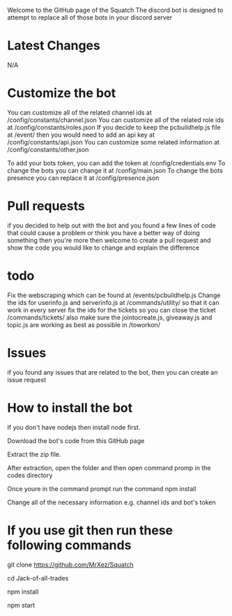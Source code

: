 Welcome to the GitHub page of the Squatch
The discord bot is designed to attempt to replace all of those bots in your discord server

# Latest Changes
N/A

# Customize the bot
You can customize all of the related channel ids at /config/constants/channel.json You can customize all of the related role ids at /config/constants/roles.json If you decide to keep the pcbuildhelp.js file at /event/ then you would need to add an api key at /config/constants/api.json You can customize some related information at /config/constants/other.json

To add your bots token, you can add the token at /config/credentials.env To change the bots you can change it at /config/main.json To change the bots presence you can replace it at /config/presence.json

# Pull requests
if you decided to help out with the bot and you found a few lines of code that could cause a problem or think you have a better way of doing something then you're more then welcome to create a pull request and show the code you would like to change and explain the difference

# todo
Fix the webscraping which can be found at /events/pcbuildhelp.js
Change the ids for userinfo.js and serverinfo.js at /commands/utility/ so that it can work in every server
fix the ids for the tickets so you can close the ticket /commands/tickets/
also make sure the jointocreate.js, giveaway.js and topic.js are working as best as possible in /toworkon/

# Issues
if you found any issues that are related to the bot, then you can create an issue request

# How to install the bot
If you don't have nodejs then install node first.

Download the bot's code from this GitHub page

Extract the zip file.

After extraction, open the folder and then open command promp in the codes directory

Once youre in the command prompt run the command npm install

Change all of the necessary information e.g. channel ids and bot's token

# If you use git then run these following commands

git clone https://github.com/MrXez/Squatch

cd Jack-of-all-trades

npm install

npm start
